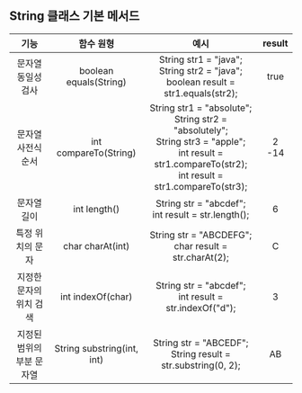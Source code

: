 ## String 클래스 기본 메서드



|기능|           함수 원형            |                                                                                     예시                                                                                     |   result    |
|:---:|:--------------------------:|:--------------------------------------------------------------------------------------------------------------------------------------------------------------------------:|:-----------:|
|문자열 동일성 검사|   boolean equals(String)   |                                        String str1 = "java"; <br/> String str2 = "java"; <br/> boolean result = str1.equals(str2);                                         |    true     |
|문자열 사전식 순서|   int compareTo(String)    | String str1 = "absolute"; <br/> String str2 = "absolutely"; <br/> String str3 = "apple"; <br/> int result = str1.compareTo(str2); <br/> int result = str1.compareTo(str3); | 2 <br/> -14 |
|문자열 길이|        int length()        |                                                          String str = "abcdef"; <br/> int result = str.length();                                                           |      6      |
|특정 위치의 문자 |      char charAt(int)      |                                                         String str = "ABCDEFG"; <br/> char result = str.charAt(2);                                                         |      C      |
|지정한 문자의 위치 검색|     int indexOf(char)      |                                                        String str = "abcdef"; <br/> int result = str.indexOf("d");                                                         |      3      |
|지정된 범위의 부분 문자열| String substring(int, int) |                                                     String str = "ABCEDF"; <br/> String result = str.substring(0, 2);                                                      |     AB      |

